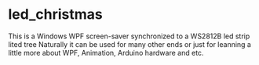# led_christmas
This is a Windows WPF screen-saver synchronized to a WS2812B  led strip lited tree
Naturally it can be used for many other ends or just for leanning a little more about WPF, Animation, Arduino hardware and etc. 
